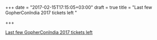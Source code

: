 +++
date = "2017-02-15T17:15:05+03:00"
draft = true
title = "Last few GopherConIndia 2017 tickets left "

+++

<p><a href="https://www.townscript.com/e/gci17">Last few GopherConIndia 2017 tickets left </a></p>
